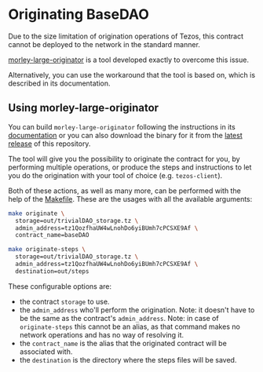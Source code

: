 <!--
SPDX-FileCopyrightText: 2021 TQ Tezos
SPDX-License-Identifier: LicenseRef-MIT-TQ
-->

# Originating BaseDAO

Due to the size limitation of origination operations of Tezos, this contract
cannot be deployed to the network in the standard manner.

[morley-large-originator](https://gitlab.com/morley-framework/morley/-/tree/master/code/morley-large-originator)
is a tool developed exactly to overcome this issue.

Alternatively, you can use the workaround that the tool is based on, which is
described in its documentation.

## Using morley-large-originator

You can build `morley-large-originator` following the instructions in its
[documentation](https://gitlab.com/morley-framework/morley/-/tree/master/code/morley-large-originator) or you can also download the binary for it from the
[latest release](https://github.com/tqtezos/baseDAO/releases/latest)
of this repository.

The tool will give you the possibility to originate the contract for you, by
performing multiple operations, or produce the steps and instructions to let you
do the origination with your tool of choice (e.g. `tezos-client`).

Both of these actions, as well as many more, can be performed with the help of the
[Makefile](../Makefile).
These are the usages with all the available arguments:
```sh
make originate \
  storage=out/trivialDAO_storage.tz \
  admin_address=tz1QozfhaUW4wLnohDo6yiBUmh7cPCSXE9Af \
  contract_name=baseDAO
```

```sh
make originate-steps \
  storage=out/trivialDAO_storage.tz \
  admin_address=tz1QozfhaUW4wLnohDo6yiBUmh7cPCSXE9Af \
  destination=out/steps
```

These configurable options are:
- the contract `storage` to use.
- the `admin_address` who'll perform the origination.
  Note: it doesn't have to be the same as the contract's `admin_address`.
  Note: in case of `originate-steps` this cannot be an alias, as that command
  makes no network operations and has no way of resolving it.
- the `contract_name` is the alias that the originated contract will be associated with.
- the `destination` is the directory where the steps files will be saved.
